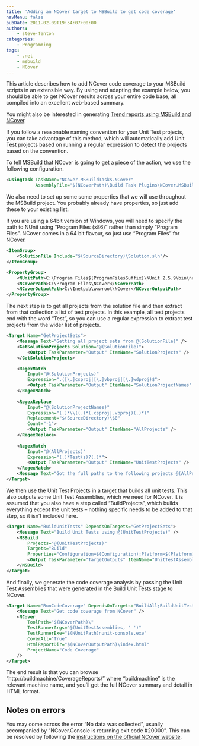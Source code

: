 ```yaml
---
title: 'Adding an NCover target to MSBuild to get code coverage'
navMenu: false
pubDate: 2011-02-09T19:54:07+00:00
authors:
    - steve-fenton
categories:
    - Programming
tags:
    - .net
    - msbuild
    - NCover
---
```


This article describes how to add NCover code coverage to your MSBuild scripts in an extensible way. By using and adapting the example below, you should be able to get NCover results across your entire code base, all compiled into an excellent web-based summary.

You might also be interested in generating [Trend reports using MSBuild and NCover](/blog/2011/05/using-ncover-with-msbuild-to-get-reports-and-trends/).

If you follow a reasonable naming convention for your Unit Test projects, you can take advantage of this method, which will automatically add Unit Test projects based on running a regular expression to detect the projects based on the convention.

To tell MSBuild that NCover is going to get a piece of the action, we use the following configuration.

```xml
<UsingTask TaskName="NCover.MSBuildTasks.NCover" 
           AssemblyFile="$(NCoverPath)\Build Task Plugins\NCover.MSBuildTasks.dll"/>
```

We also need to set up some some properties that we will use throughout the MSBuild project. You probably already have properties, so just add these to your existing list.

If you are using a 64bit version of Windows, you will need to specify the path to NUnit using “Program Files (x86)” rather than simply “Program Files”. NCover comes in a 64 bit flavour, so just use “Program Files” for NCover.

```xml
<ItemGroup>
    <SolutionFile Include="$(SourceDirectory)\Solution.sln"/>
</ItemGroup>

<PropertyGroup>
    <NUnitPath>C:\Program Files$(ProgramFilesSuffix)\NUnit 2.5.9\bin\net-2.0</NUnitPath>
    <NCoverPath>C:\Program Files\NCover</NCoverPath>
    <NCoverOutputPath>C:\Inetpub\wwwroot\NCover</NCoverOutputPath>
</PropertyGroup>
```

The next step is to get all projects from the solution file and then extract from that collection a list of test projects. In this example, all test projects end with the word “Test”, so you can use a regular expression to extract test projects from the wider list of projects.

```xml
<Target Name="GetProjectSets">
    <Message Text="Getting all project sets from @(SolutionFile)" />
    <GetSolutionProjects Solution="@(SolutionFile)">
        <Output TaskParameter="Output" ItemName="SolutionProjects" />
    </GetSolutionProjects>

    <RegexMatch
        Input="@(SolutionProjects)"
        Expression=".([\.]csproj|[\.]vbproj|[\.]wdproj)$">
        <Output TaskParameter="Output" ItemName="SolutionProjectNames" />
    </RegexMatch>
   
    <RegexReplace
        Input="@(SolutionProjectNames)"
        Expression="(.)*\\((.)*(.csproj|.vbproj)(.)*)"
        Replacement="$(SourceDirectory)\$0"
        Count="-1">
        <Output TaskParameter="Output" ItemName="AllProjects" />
    </RegexReplace>
   
    <RegexMatch
        Input="@(AllProjects)"
        Expression="(.)*Test(s)?(.)*">
        <Output TaskParameter="Output" ItemName="UnitTestProjects" />
    </RegexMatch>
    <Message Text="Got the full paths to the following projects @(AllProjects)" />
</Target>
```

We then use the Unit Test Projects in a target that builds all unit tests. This also outputs some Unit Test Assemblies, which we need for NCover. It is assumed that you also have a step called “BuildProjects”, which builds everything except the unit tests – nothing specific needs to be added to that step, so it isn’t included here.

```xml
<Target Name="BuildUnitTests" DependsOnTargets="GetProjectSets">
    <Message Text="Build Unit Tests using @(UnitTestProjects)" />
    <MSBuild
        Projects="@(UnitTestProjects)"
        Targets="Build"
        Properties="Configuration=$(Configuration);Platform=$(Platform);RunCodeAnalysis=$(RunCodeAnalysis)">
        <Output TaskParameter="TargetOutputs" ItemName="UnitTestAssemblies" />
    </MSBuild>
</Target>
```

And finally, we generate the code coverage analysis by passing the Unit Test Assemblies that were generated in the Build Unit Tests stage to NCover.

```xml
<Target Name="RunCodeCoverage" DependsOnTargets="BuildAll;BuildUnitTests">
    <Message Text="Get code coverage from NCover" />
    <NCover
        ToolPath="$(NCoverPath)\"
        TestRunnerArgs="@(UnitTestAssemblies, ' ')"
        TestRunnerExe="$(NUnitPath)nunit-console.exe"
        CoverAll="True"
        HtmlReportDir="$(NCoverOutputPath)\index.html"
        ProjectName="Code Coverage"
    />
</Target>
```

The end result is that you can browse “http://buildmachine/CoverageReports/” where “buildmachine” is the relevant machine name, and you’ll get the full NCover summary and detail in HTML format.

## Notes on errors

You may come across the error “No data was collected”, usually accompanied by “NCover.Console is returning exit code #20000”. This can be resolved by following the [instructions on the official NCover website](http://www.ncover.com/lt/no-data).